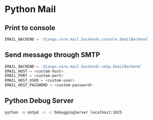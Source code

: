 # Python Mail
## Print to console
```python
EMAIL_BACKEND = 'django.core.mail.backends.console.EmailBackend'
```
## Send message through SMTP
```python
EMAIL_BACKEND = 'django.core.mail.backends.smtp.EmailBackend'
EMAIL_HOST = <custom-host>
EMAIL_PORT = <custom-port>
EMAIL_HOST_USER = <custom-user>
EMAIL_HOST_PASSWORD = <custom-password>
```
## Python Debug Server
```bash
python -m smtpd -n -c DebuggingServer localhost:1025
```
